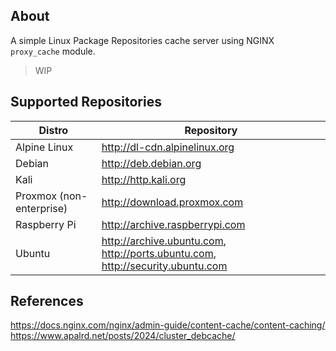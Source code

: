 ## About
A simple Linux Package Repositories cache server using NGINX `proxy_cache` module.

> WIP

## Supported Repositories

| Distro                   | Repository                                                                     |
| ------------------------ | ------------------------------------------------------------------------------ |
| Alpine Linux             | http://dl-cdn.alpinelinux.org                                                  |
| Debian                   | http://deb.debian.org                                                          |
| Kali                     | http://http.kali.org                                                           |
| Proxmox (non-enterprise) | http://download.proxmox.com                                                    |
| Raspberry Pi             | http://archive.raspberrypi.com                                                 |
| Ubuntu                   | http://archive.ubuntu.com, http://ports.ubuntu.com, http://security.ubuntu.com |

## References
https://docs.nginx.com/nginx/admin-guide/content-cache/content-caching/
https://www.apalrd.net/posts/2024/cluster_debcache/
